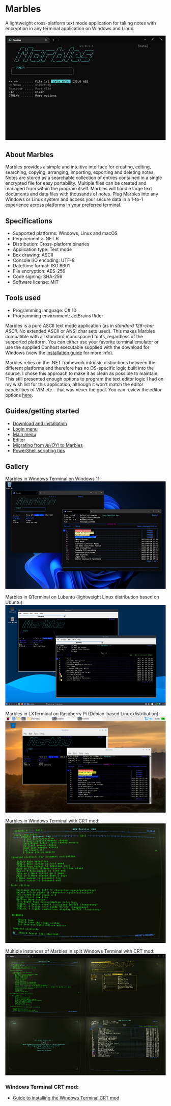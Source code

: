 # Marbles
A lightweight cross-platform text mode application for taking notes with encryption in any terminal application on Windows and Linux.

![Marbles animation](marbles.gif)


## About Marbles
Marbles provides a simple and intuitive interface for creating, editing, searching, copying, arranging, importing, exporting and deleting notes. Notes are stored as a searchable collection of entries contained in a single encrypted file for easy portability. Multiple files can be created and managed from within the program itself. Marbles will handle large text documents and data files with thousands of notes. Plug Marbles into any Windows or Linux system and access your secure data in a 1-to-1 experience across platforms in your preferred terminal.

## Specifications
- Supported platforms: Windows, Linux and macOS
- Requirements: .NET 6
- Distribution: Cross-platform binaries
- Application type: Text mode
- Box drawing: ASCII
- Console I/O encoding: UTF-8
- Date/time format: ISO 8601
- File encryption: AES-256
- Code signing: SHA-256
- Software license: MIT

## Tools used
- Programming language: C# 10
- Programming environment: JetBrains Rider

Marbles is a pure ASCII text mode application (as in _standard 128-char ASCII_. No extended ASCII or ANSI char sets used). This makes Marbles compatible with all standard monospaced fonts, regardless of the supported platform. You can either use your favorite terminal emulator or use the supplied Conhost executable supplied with the download for Windows (view the [installation guide](Guide-to-installation.md) for more info).

Marbles relies on the .NET framework intrinsic distinctions between the different platforms and therefore has no OS-specific logic built into the source. I chose this approach to make it as clean as possible to maintain. This still presented enough options to program the text editor logic I had on my wish list for this application, although it won't match the editor capabilities of VIM etc. -that was never the goal. You can review the editor options [here](Guide-to-editor.md).

## Guides/getting started
- [Download and installation](Guide-to-installation.md)
- [Login menu](Guide-to-login-menu.md)
- [Main menu](Guide-to-main-menu.md)
- [Editor](Guide-to-editor.md)
- [Migrating from _AHOY!_ to Marbles](Guide-to-installation.md)
- [PowerShell scripting tips](Guide-to-windows-terminal-crt.md)

## Gallery

Marbles in Windows Terminal on Windows 11:
![Marbles in WT on Windows 11](marbles-wt-win11.jpg)

Marbles in QTerminal on Lubuntu (lightweight Linux distribution based on Ubuntu):
![Marbles in QTerminal on Lubuntu](marbles-qterminal.jpg)

Marbles in LXTerminal on Raspberry Pi (Debian-based Linux distribution):
![Marbles in LXTerminal on Raspberry Pi](marbles-lxterminal.jpg)

Marbles in Windows Terminal with CRT mod:
![Marbles Windows Terminal with CRT mod](marbles-crt.gif)

Multiple instances of Marbles in split Windows Terminal with CRT mod:
![Marbles Windows Terminal split with CRT mod](marbles-wt-crt-mod.jpg)

### Windows Terminal CRT mod:

- [Guide to installing the Windows Terminal CRT mod](Guide-to-windows-terminal-crt.md)

